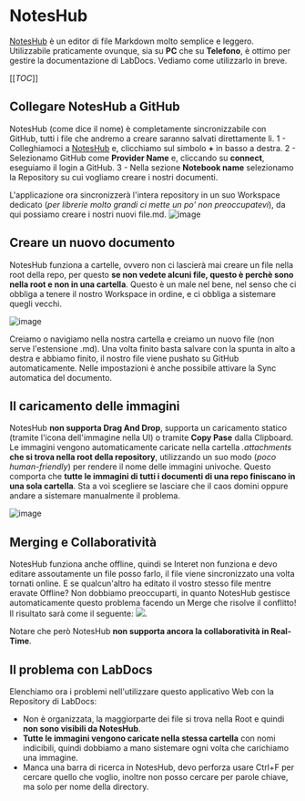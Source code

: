 # NotesHub
[NotesHub](https://about.noteshub.app/) è un editor di file Markdown molto semplice e leggero. Utilizzabile praticamente ovunque, sia su **PC** che su **Telefono**, è ottimo per gestire la documentazione di LabDocs. Vediamo come utilizzarlo in breve.

[[_TOC_]]

## Collegare NotesHub a GitHub
NotesHub (come dice il nome) è completamente sincronizzabile con GitHub, tutti i file che andremo a creare saranno salvati direttamente li.
1 - Colleghiamoci a [NotesHub](https://www.noteshub.app/notebooks) e, clicchiamo sul simbolo **+** in basso a destra.
2 - Selezionamo GitHub come **Provider Name** e, cliccando su **connect**, eseguiamo il login a GitHub.
3 - Nella sezione **Notebook name** selezionamo la Repository su cui vogliamo creare i nostri documenti.

L'applicazione ora sincronizzerà l'intera repository in un suo Workspace dedicato (*per librerie molto grandi ci mette un po' non preoccupatevi*), da qui possiamo creare i nostri nuovi file.md.
![image](https://github.com/mattiapezzotti/really-useful-documents/blob/main/.attachments/faaa0868fafb8dc54fe42dcb7979a506bf66d958.png?raw=true)

## Creare un nuovo documento
NotesHub funziona a cartelle, ovvero non ci lascierà mai creare un file nella root della repo, per questo **se non vedete alcuni file, questo è perchè sono nella root e non in una cartella**. Questo è un male nel bene, nel senso che ci obbliga a tenere il nostro Workspace in ordine, e ci obbliga a sistemare quegli vecchi.

![image](https://github.com/mattiapezzotti/really-useful-documents/blob/main/.attachments/c35528ed09cb4e41a5fdb70513cc938b2225cfe7.png?raw=true)

Creiamo o navigiamo nella nostra cartella e creiamo un nuovo file (non serve l'estensione .md). Una volta finito basta salvare con la spunta in alto a destra e abbiamo finito, il nostro file viene pushato su GitHub automaticamente. Nelle impostazioni è anche possibile attivare la Sync automatica del documento.

## Il caricamento delle immagini
NotesHub **non supporta Drag And Drop**, supporta un caricamento statico (tramite l'icona dell'immagine nella UI) o tramite **Copy Pase** dalla Clipboard. Le immagini vengono automaticamente caricate nella cartella *.attachments* **che si trova nella root della repository**, utilizzando un suo modo (*poco human-friendly*) per rendere il nome delle immagini univoche. Questo comporta che **tutte le immagini di tutti i documenti di una repo finiscano in una sola cartella**. Sta a voi scegliere se lasciare che il caos domini oppure andare a sistemare manualmente il problema.

![image](https://github.com/mattiapezzotti/really-useful-documents/blob/main/.attachments/c35528ed09cb4e41a5fdb70513cc938b2225cfe7.png?raw=true)

## Merging e Collaboratività
NotesHub funziona anche offline, quindi se Interet non funziona e devo editare assoutamente un file posso farlo, il file viene sincronizzato una volta tornati online. E se qualcun'altro ha editato il vostro stesso file mentre eravate Offline? Non dobbiamo preoccuparti, in quanto NotesHub gestisce automaticamente questo problema facendo un Merge che risolve il conflitto! Il risultato sarà come il seguente:
![](https://about.noteshub.app/images/features/desktop/merge-conflicts-auto-resolution.png).

Notare che però NotesHub **non supporta ancora la collaboratività in Real-Time**.

## Il problema con LabDocs
Elenchiamo ora i problemi nell'utilizzare questo applicativo Web con la Repository di LabDocs:
- Non è organizzata, la maggiorparte dei file si trova nella Root e quindi **non sono visibili da NotesHub**.
- **Tutte le immagini vengono caricate nella stessa cartella** con nomi indicibili, quindi dobbiamo a mano sistemare ogni volta che carichiamo una immagine.
- Manca una barra di ricerca in NotesHub, devo perforza usare Ctrl+F per cercare quello che voglio, inoltre non posso cercare per parole chiave, ma solo per nome della directory.
